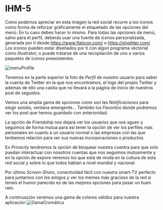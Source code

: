 # IHM-5

Como podemos apreciar en esta imágen la red social recurre a los iconos como forma de reforzar gráficamente el etiquetado de las opciones del menú. En tu caso debes hacer lo mismo. Para todas las opciones de menú, salvo para el perfil, deberás usar una fuente de iconos personalizada, generada por tí desde https://www.flaticon.com/ o https://glyphter.com/  Los iconos pueden estar diseñados por tí con algún programa vectorial como Illustrator, o puede tratarse de una recopilación de uno o varios paquetes de iconos preexistentes.


![menuProfile](https://user-images.githubusercontent.com/98815751/159176868-d0632d00-4138-4b78-8846-ad2cf158f1c6.png)

Tenemos en la parte superior la foto de *Perfil* de nuestro usuario para saber la cuenta de Twitter en la que nos encontramos, el logo del propio Twitter y además de ello una casita que no llevará a la página de *Inicio* de nuestros post de seguidos.

Vemos una amplia gama de opciones como son las *Notificaciones* para elegir sonido, ventana emergente... También los *Favoritos* donde podremos ver los post que hemos guardado con anterioridad.

La opción de *Friendship* nos dejará ver los usuarios que nos sguen y seguimos de forma mutua para así tener la opción de ver los perfiles más personales en cuanto a un usuario normal o las empresas con las que tenbemos relación para ver sus nuevas incorporaciones o productos.

En *Privacity* tendremos la opción de bloquear nuestra cuentra para que solo puedan interactuar con nosotros cuentas que nos seguimos mutuamente y en la opción de expore veremos los que está de moda en la cultura de esta red social y sobre lo que todos hablan a nivel mundial y nacional.

Por último *Screen-Share*, conectividad fácil con nuestra smart-TV perfecto para juntarnos con los amigos y ver los memes más gracioso de la red si teneís el humor parecido es de las mejores opciones para pasar un buen rato.

A continuación veremos una gama de colores válidos para nuestra aplicación
![GamaCromática](https://user-images.githubusercontent.com/98815751/159175997-e1e676b2-979a-447e-a9f0-ae36d015df74.png)
